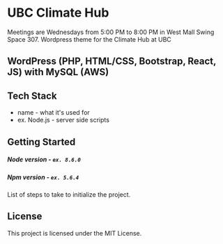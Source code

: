 # UBC Climate Hub 

Meetings are Wednesdays from 5:00 PM to 8:00 PM in West Mall Swing Space 307.
Wordpress theme for the Climate Hub at UBC

## WordPress (PHP, HTML/CSS, Bootstrap, React, JS) with MySQL (AWS)

## Tech Stack
- name - what it's used for
- ex. Node.js - server side scripts

## Getting Started
##### Node version - `ex. 8.6.0`
##### Npm version - `ex. 5.6.4`
List of steps to take to initialize the project.

## License
This project is licensed under the MIT License.